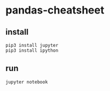 # pandas-cheatsheet

## install
```
pip3 install jupyter
pip3 install ipython
```

## run 
```
jupyter notebook
```
